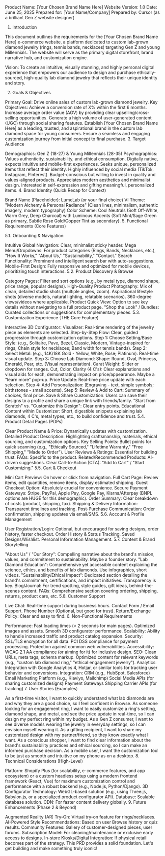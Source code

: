 Product Name: [Your Chosen Brand Name Here] Website Version: 1.0 Date: June 25, 2025 Prepared for: [Your Name/Company] Prepared by: Cursor (as a brilliant Gen Z website designer)

1. Introduction

This document outlines the requirements for the [Your Chosen Brand Name Here] e-commerce website, a platform dedicated to custom lab-grown diamond jewelry (rings, tennis bands, necklaces) targeting Gen Z and young Millennials. The website will serve as the primary digital storefront, brand narrative hub, and customization engine.

Vision: To create an intuitive, visually stunning, and highly personal digital experience that empowers our audience to design and purchase ethically-sourced, high-quality lab diamond jewelry that reflects their unique identity and story.

2. Goals & Objectives

Primary Goal: Drive online sales of custom lab-grown diamond jewelry.
Key Objectives:
Achieve a conversion rate of X% within the first 6 months.
Increase average order value (AOV) by providing clear upselling/cross-selling opportunities.
Generate a high volume of user-generated content (UGC) through social sharing features.
Establish [Your Chosen Brand Name Here] as a leading, trusted, and aspirational brand in the custom lab diamond space for young consumers.
Ensure a seamless and engaging customization journey from initial concept to final purchase.
3. Target Audience

Demographics: Gen Z (18-27) & Young Millennials (28-35)
Psychographics:
Values authenticity, sustainability, and ethical consumption.
Digitally native, expects intuitive and mobile-first experiences.
Seeks unique, personalized items that reflect their identity.
Highly influenced by social media (TikTok, Instagram, Pinterest).
Budget-conscious but willing to invest in quality and values-aligned products.
Appreciates modern aesthetics and minimalist design.
Interested in self-expression and gifting meaningful, personalized items.
4. Brand Identity (Quick Recap for Context)

Brand Name (Placeholder): LumeLab (or your final choice)
VI Theme: "Modern Alchemy & Personal Radiance" (Clean lines, minimalism, authentic imagery, modern typography)
Color Scheme: Cool Neutrals (Soft Off-White, Warm Grey, Deep Charcoal) with Luminous Accents (Soft Mint/Sage Green as primary, Subtle Rose Gold/Copper Tint as secondary).
5. Functional Requirements (Core Features)

5.1. Onboarding & Navigation

Intuitive Global Navigation: Clear, minimalist sticky header.
Mega Menu/Dropdowns: For product categories (Rings, Bands, Necklaces, etc.), "How It Works," "About Us," "Sustainability," "Contact."
Search Functionality: Prominent and intelligent search bar with auto-suggestions.
Mobile-First Design: Fully responsive and optimized for mobile devices, prioritizing touch interactions.
5.2. Product Discovery & Browse

Category Pages: Filter and sort options (e.g., by metal type, diamond shape, price range, popular designs).
High-Quality Product Photography:
Mix of clean, detailed studio shots (multiple angles, zoom).
Aspirational lifestyle shots (diverse models, natural lighting, relatable scenarios).
360-degree views/videos where applicable.
Product Quick View: Option to see key details without navigating to a full product page.
"Shop the Look" / Bundles: Curated collections or suggestions for complementary pieces.
5.3. Customization Experience (THE Core Feature)

Interactive 3D Configurator:
Visualizer: Real-time rendering of the jewelry piece as elements are selected.
Step-by-Step Flow: Clear, guided progression through customization options.
Step 1: Choose Setting/Base Style: (e.g., Solitaire, Pave, Bezel, Classic, Modern, Vintage-inspired for rings; Chain style for necklaces; Band width for tennis bands).
Step 2: Select Metal: (e.g., 14K/18K Gold - Yellow, White, Rose; Platinum). Real-time visual update.
Step 3: Choose Lab Diamond:
Shape: Round, Oval, Princess, Emerald, Pear, etc. (Visual representation).
Carat Weight: Slider or dropdown for ranges.
Cut, Color, Clarity (4 C's): Clear explanations and visual aids for each, demonstrating impact on price/appearance. Maybe a "learn more" pop-up.
Price Update: Real-time price update with each selection.
Step 4: Add Personalization: (Engraving - text, simple symbols; birthstones - small accents).
Step 5: Review & Add to Cart: Summary of choices, final price.
Save & Share Customization: Users can save their designs to a profile and share a unique link with friends/family.
"Start from Scratch" vs. "Customize this Design": Clear entry points.
Educational Content within Customizer: Short, digestible snippets explaining lab diamonds, 4 C's, metal types, etc., to build confidence and trust.
5.4. Product Detail Pages (PDPs)

Clear Product Name & Price: Dynamically updates with customization.
Detailed Product Description: Highlighting craftsmanship, materials, ethical sourcing, and customization options.
Key Selling Points: Bullet points for quick scanning (e.g., "Ethically Sourced," "Lifetime Warranty," "Free Shipping," "Made to Order").
User Reviews & Ratings: Essential for building trust.
FAQs: Specific to the product.
Related/Recommended Products: AI-driven suggestions.
Clear Call-to-Action (CTA): "Add to Cart" / "Start Customizing."
5.5. Cart & Checkout

Mini Cart Preview: On hover or click from navigation.
Full Cart Page: Review items, edit quantities, remove items, display estimated shipping.
Guest Checkout Option: Absolutely crucial for convenience.
Secure Payment Gateways: Stripe, PayPal, Apple Pay, Google Pay, Klarna/Afterpay (BNPL options are HUGE for this demographic).
Order Summary: Clear breakdown of costs (product, shipping, tax).
Shipping & Delivery Information: Transparent timelines and tracking.
Post-Purchase Communication: Order confirmation, shipping updates via email/SMS.
5.6. Account & Profile Management

User Registration/Login: Optional, but encouraged for saving designs, order history, faster checkout.
Order History & Status Tracking.
Saved Designs/Wishlist.
Personal Information Management.
5.7. Content & Brand Storytelling

"About Us" / "Our Story": Compelling narrative about the brand's mission, values, and commitment to sustainability. Maybe a founder story.
"Lab Diamond Education": Comprehensive yet accessible content explaining the science, ethics, and benefits of lab diamonds. Use infographics, short videos.
"Sustainability/Ethical Impact": Dedicated section detailing the brand's commitment, certifications, and impact initiatives. Transparency is key.
Blog/Journal: For trend spotting, style guides, gift ideas, behind-the-scenes content.
FAQs: Comprehensive section covering ordering, shipping, returns, product care, etc.
5.8. Customer Support

Live Chat: Real-time support during business hours.
Contact Form / Email Support.
Phone Number (Optional, but good for trust).
Return/Exchange Policy: Clear and easy to find.
6. Non-Functional Requirements

Performance:
Fast loading times (< 2 seconds for main pages).
Optimized images and assets.
Smooth 3D configurator performance.
Scalability: Ability to handle increased traffic and product catalog expansion.
Security:
SSL/TLS encryption for all data.
PCI DSS compliance for payment processing.
Protection against common web vulnerabilities.
Accessibility: WCAG 2.1 AA compliance (or aiming for it) for inclusive design.
SEO:
Clean URLs, meta tags, schema markup.
Optimized content for relevant keywords (e.g., "custom lab diamond ring," "ethical engagement jewelry").
Analytics: Integration with Google Analytics 4, Hotjar, or similar tools for tracking user behavior and conversions.
Integration:
CRM (e.g., HubSpot, Salesforce)
Email Marketing Platform (e.g., Klaviyo, Mailchimp)
Social Media APIs (for sharing customized designs)
Payment Gateways
Shipping Carrier APIs (for tracking)
7. User Stories (Examples)

As a first-time visitor, I want to quickly understand what lab diamonds are and why they are a good choice, so I feel confident in Browse.
As someone looking for an engagement ring, I want to easily customize a ring's setting, diamond shape, and metal, and see the price update in real-time, so I can design my perfect ring within my budget.
As a Gen Z consumer, I want to see diverse models wearing the jewelry in everyday settings, so I can envision myself wearing it.
As a gifting recipient, I want to share my customized design with my partner/friend, so they know exactly what I want.
As a conscious shopper, I want to find clear information about the brand's sustainability practices and ethical sourcing, so I can make an informed purchase decision.
As a mobile user, I want the customization tool to be just as smooth and intuitive on my phone as on a desktop.
8. Technical Considerations (High-Level)

Platform: Shopify Plus (for scalability, e-commerce features, and app ecosystem) or a custom headless setup using a modern frontend framework (React, Vue) for maximum customization control and performance with a robust backend (e.g., Node.js, Python/Django).
3D Configurator Technology: WebGL-based solution (e.g., using Three.js, Babylon.js, or a specialized product configurator API).
Database: Scalable database solution.
CDN: For faster content delivery globally.
9. Future Enhancements (Phase 2 & Beyond)

Augmented Reality (AR) Try-On: Virtual try-on feature for rings/necklaces.
AI-Powered Style Recommendations: Based on user Browse history or quiz results.
Community Features: Gallery of customer-designed pieces, user forums.
Subscription Model: For cleaning/maintenance or exclusive early access to designs.
In-store Kiosks/Digital Integration: If physical retail becomes part of the strategy.
This PRD provides a solid foundation. Let's get building and make something truly iconic!